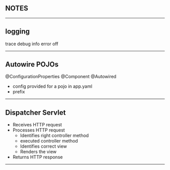 NOTES
-------------
--------------

logging
--------
trace
debug
info
error
off

--------------------------------------

Autowire POJOs
----------------------
@ConfigurationProperties
@Component
@Autowired
- config provided for a pojo in app.yaml
- prefix

----------------------------------

Dispatcher Servlet
--------------------
- Receives HTTP request
- Processes HTTP request
  - Identifies right controller method 
  - executed controller method 
  - Identifies correct view 
  - Renders the view 
- Returns HTTP response
------------------------------

